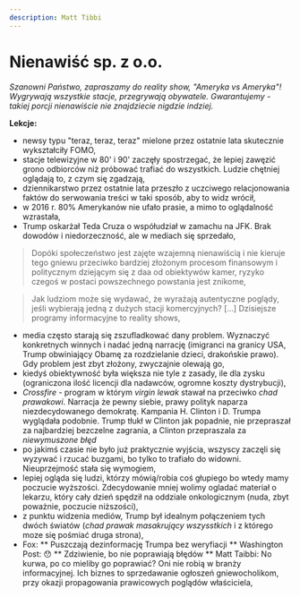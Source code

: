 ```yaml
---
description: Matt Tibbi
---
```


# Nienawiść sp. z o.o.

*Szanowni Państwo, zapraszamy do reality show, "Ameryka vs Ameryka"! Wygrywają wszystkie stacje, przegrywają obywatele. Gwarantujemy - takiej porcji nienawiście nie znajdziecie nigdzie indziej.*

**Lekcje:**
- newsy typu "teraz, teraz, teraz" mielone przez ostatnie lata skutecznie wykształciły FOMO,
- stacje telewizyjne w 80' i 90' zaczęły spostrzegać, że lepiej zawęzić grono odbiorców niż próbować trafiać do wszystkich. Ludzie chętniej oglądają to, z czym się zgadzają,
- dziennikarstwo przez ostatnie lata przeszło z uczciwego relacjonowania faktów do serwowania treści w taki sposób, aby to widz wrócił,
- w 2016 r. 80% Amerykanów nie ufało prasie, a mimo to oglądalność wzrastała,
- Trump oskarżał Teda Cruza o współudział w zamachu na JFK. Brak dowodów i niedorzeczność, ale w mediach się sprzedało,

> Dopóki społeczeństwo jest zajęte wzajemną nienawiścią i nie kieruje tego gniewu przeciwko bardziej złożonym procesom finansowym i politycznym dziejącym się z daa od obiektywów kamer, ryzyko czegoś w postaci powszechnego powstania jest znikome,

> Jak ludziom może się wydawać, że wyrażają autentyczne poglądy, jeśli wybierają jedną z dużych stacji komercyjnych? [...] Dzisiejsze programy informacyjne to reality shows,

- media często starają się zszufladkować dany problem. Wyznaczyć konkretnych winnych i nadać jedną narrację (imigranci na granicy USA, Trump obwiniający Obamę za rozdzielanie dzieci, drakońskie prawo). Gdy problem jest zbyt złożony, zwyczajnie olewają go,
- kiedyś obiektywność była większa nie tyle z zasady, ile dla zysku (ograniczona ilość licencji dla nadawców, ogromne koszty dystrybucji),
- *Crossfire* - program w którym *virgin lewak* stawał na przeciwko *chad prawakowi*. Narracja że pewny siebie, prawy polityk naparza niezdecydowanego demokratę. Kampania H. Clinton i D. Trumpa wyglądała podobnie. Trump tłukł w Clinton jak popadnie, nie przepraszał za najbardziej bezczelne zagrania, a Clinton przepraszala za *niewymuszone błęd*
- po jakimś czasie nie było już praktycznie wyjścia, wszyscy zaczęli się wyzywać i rzucać buzgami, bo tylko to trafiało do widowni. Nieuprzejmość stała się wymogiem,
- lepiej ogląda się ludzi, którzy mówią/robia coś głupiego bo wtedy mamy poczucie wyższości. Zdecydowanie mniej wolimy ogladać materiał o lekarzu, który cały dzień spędził na oddziale onkologicznym (nuda, zbyt poważnie, poczucie niższości),
- z punktu widzenia mediów, Trump był idealnym połączeniem tych dwóch światów (*chad prawak masakrujący wszysstkich* i z którego moze się pośmiać druga strona),
- Fox: \** Puszczają dezinformację Trumpa bez weryfiacji \**
	Washington Post: 😯 \** Zdziwienie, bo nie poprawiają błędów \**
	Matt Taibbi: No kurwa, po co mieliby go poprawiać? Oni nie robią w branży informacyjnej. Ich biznes to sprzedawanie ogłoszeń gniewocholikom, przy okazji propagowania prawicowych poglądów właściciela,
